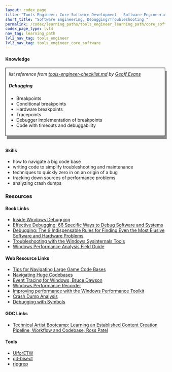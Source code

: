 ```yaml
---
layout: codex_page
title: "Tools Engineer: Core Software Development - Software Engineering, Debugging/Troubleshooting"
short_title: "Software Engineering, Debugging/Troubleshooting "
permalink: /codex/learning_paths/tools_engineer_learning_path/core_software_development/debuging_troubleshooting
codex_page_type: lvl4
nav_tag: learning_path
lvl2_nav_tag: tools_engineer
lvl3_nav_tag: tools_engineer_core_software 
---
```


#### Knowledge

<div style="  border: 1px solid; padding: 10px; box-shadow: 5px 10px #888888;">
<i>list reference from <a href="https://gist.github.com/gorlak/1a0747efe88c5e3998144c5787d090ec">tools-engineer-checklist.md</a> by <a href="https://twitter.com/gorlak">Geoff Evans</a></i>

<h5> Debugging</h5> 

<ul>
<li>Breakpoints</li>
<li>Conditional breakpoints</li>
<li>Hardware breakpoints</li>
<li>Tracepoints</li>
<li>Debugger implementation of breakpoints</li>
<li>Code with timeouts and debuggability</li>
</ul>

</div>
<br>

#### Skills
- how to navigate a big code base
- writing code to simplify troubleshooting and maintenance
- techniques to quickly zero in on an origin of a bug
- tracking down sources of performance problems
- analyzing crash dumps

### Resources
#### Book Links
- [Inside Windows Debugging](https://www.amazon.com/Inside-Windows-Debugging-Developer-Reference/dp/0735662789)
- [Effective Debugging: 66 Specific Ways to Debug Software and Systems ](https://www.amazon.com/Effective-Debugging-Specific-Software-Development/dp/0134394798/)
- [Debugging: The 9 Indispensable Rules for Finding Even the Most Elusive Software and Hardware Problems](https://www.amazon.com/Debugging-Indispensable-Software-Hardware-Problems-ebook/dp/B00PDDKQV2/)
- [Troubleshooting with the Windows Sysinternals Tools ](https://www.amazon.com/Troubleshooting-Windows-Sysinternals-Tools-2nd/dp/0735684448/)
- [Windows Performance Analysis Field Guide](https://www.amazon.com/Windows-Performance-Analysis-Field-Guide/dp/0124167012)

#### Web Resource Links

- [Tips for Navigating Large Game Code Bases](https://solid-angle.blogspot.com/2015/08/tips-for-navigating-large-game-code.html)
- [Navigating Huge Codebases](https://docs.google.com/presentation/d/1npP3bkNxyJVGIqdczZxdUJaOx0bSbkknVood5yW7ek8/edit#slide=id.g2c943b25df_0_0)
- [Event Tracing for Windows, Bruce Dawson](https://randomascii.wordpress.com/2015/09/24/etw-central/)
- [Windows Performance Recorder](https://docs.microsoft.com/en-us/windows-hardware/test/wpt/windows-performance-recorder)
- [Improving performance with the Windows Performance Toolkit](https://channel9.msdn.com/events/BUILD/BUILD2011/HW-59T)
- [Crash Dump Analysis](https://docs.microsoft.com/en-us/windows/desktop/DxTechArts/crash-dump-analysis)
- [Debugging with Symbols](https://docs.microsoft.com/en-us/windows/desktop/DxTechArts/debugging-with-symbols)

#### GDC Links
- [Technical Artist Bootcamp: Learning an Established Content Creation Pipeline, Workflow and Codebase, Ross Patel](https://www.gdcvault.com/play/1025545/Technical-Artist-Bootcamp-Learning-an)

#### Tools

- [UIforETW](https://randomascii.wordpress.com/2015/04/14/uiforetw-windows-performance-made-easier/)
- [git-bisect](https://git-scm.com/docs/git-bisect)
- [ripgrep](https://github.com/BurntSushi/ripgrep)

